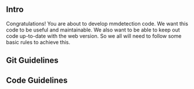 ## Intro 

Congratulations! You are about to develop mmdetection code. We want this code to be useful and maintainable. 
We also want to be able to keep out code up-to-date with the web version. So we all will need to follow some basic rules to achieve this. 


## Git Guidelines


## Code Guidelines
